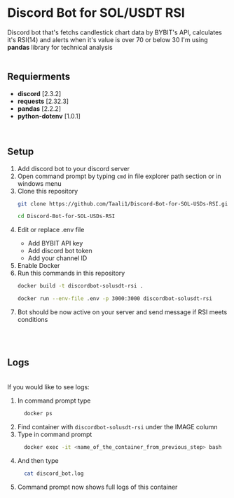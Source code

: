 # Discord Bot for SOL/USDT RSI
Discord bot that's fetchs candlestick chart data by BYBIT's API, calculates it's RSI(14) and alerts when it's value is over 70 or below 30
I'm using <b>pandas</b> library for technical analysis
<br/>
<br/>


## Requierments
<ul>
  <li><b>discord</b> [2.3.2]</li>
  <li><b>requests</b> [2.32.3]</li>
  <li><b>pandas</b> [2.2.2]</li>
  <li><b>python-dotenv</b> [1.0.1]</li>
</ul>
<br/>

## Setup
<ol>
  <li>Add discord bot to your discord server</li>
  <li>Open command prompt by typing <code>cmd</code> in file explorer path section or in windows menu</li>
  <li>Clone this repository</li>
  
  ```bash
  git clone https://github.com/Taali1/Discord-Bot-for-SOL-USDs-RSI.git
  ```
  ```bash
  cd Discord-Bot-for-SOL-USDs-RSI
  ```
  <li>Edit or replace .env file</li>
    <ul>
      <li>Add BYBIT API key</li>
      <li>Add discord bot token</li>
      <li>Add your channel ID</li>
    </ul>
  <li>Enable Docker</li>
  <li>Run this commands in this repository</li>
  
  ```bash
  docker build -t discordbot-solusdt-rsi .
  ```
  ```bash
  docker run --env-file .env -p 3000:3000 discordbot-solusdt-rsi
  ```
  <li>Bot should be now active on your server and send message if RSI meets conditions</li>
</ol>
<br/>
<br/>


## Logs 
<br/>
If you would like to see logs:
<ol>
  <li>In command prompt type</li>
  
  ```bash
    docker ps
  ```
  </li>
    <li>Find container with  <code>discordbot-solusdt-rsi</code> under the IMAGE column</li>
  <li>
    Type in command prompt</li>
    
  ```bash
    docker exec -it <name_of_the_container_from_previous_step> bash
  ```
  <li>And then type</li>  
    
  ```bash
    cat discord_bot.log
  ```
  <li>Command prompt now shows full logs of this container</li>
</ol>

<br/><br/><br/>
